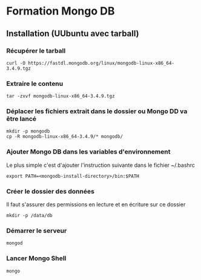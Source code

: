 # Formation Mongo DB

## Installation (UUbuntu  avec tarball)

### Récupérer le tarball
```shell
curl -O https://fastdl.mongodb.org/linux/mongodb-linux-x86_64-3.4.9.tgz
```

### Extraire le contenu
```shell
tar -zxvf mongodb-linux-x86_64-3.4.9.tgz
```

### Déplacer les fichiers extrait dans le dossier ou Mongo DD va être lancé
```shell
mkdir -p mongodb
cp -R mongodb-linux-x86_64-3.4.9/* mongodb/
```

### Ajouter Mongo DB dans les variables d'environnement
Le plus simple c'est d'ajouter l'instruction suivante dans le fichier ~/.bashrc

```shell
export PATH=<mongodb-install-directory>/bin:$PATH
```

### Créer le dossier des données
Il faut s'assurer des permissions en lecture et en écriture sur ce dossier

```shell
mkdir -p /data/db
```


### Démarrer le serveur

```shell
mongod
```

### Lancer Mongo Shell

```shell
mongo
```

